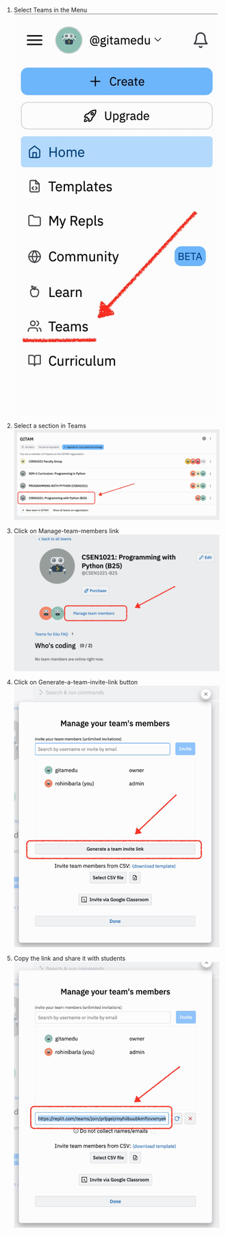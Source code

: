 1. Select Teams in the Menu
![Select-teams](assets/01-select-teams-in-the-menu.jpeg)

2. Select a section in Teams
![select-section](assets/02-select-a-section-in-teams.jpeg)

3. Click on Manage-team-members link
![manage-team-members](assets/03-click-on-manage-team-members-link.jpeg)

4. Click on Generate-a-team-invite-link button
![generate-a-team-invite-link](assets/04-click-on-generate-a-team-invite-link-button.jpeg)

5. Copy the link and share it with students
![share-join-link](assets/05-copy-the-link-and-share-it-with-students.jpeg)